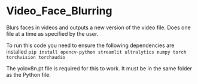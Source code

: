 # Video_Face_Blurring
Blurs faces in videos and outputs a new version of the video file. Does one file at a time as specified by the user. 

To run this code you need to ensure the following dependencies are installed ```pip install opencv-python streamlit ultralytics numpy torch torchvision torchaudio```

The yolov8n.pt file is required for this to work. It must be in the same folder as the Python file. 
